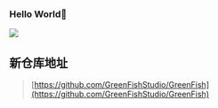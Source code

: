 ### Hello World👋

<!--
**ThekingMX1998/ThekingMX1998** is a ✨ _special_ ✨ repository because its `README.md` (this file) appears on your GitHub profile.

Here are some ideas to get you started:

- 🔭 I’m currently working on ...
- 🌱 I’m currently learning ...
- 👯 I’m looking to collaborate on ...
- 🤔 I’m looking for help with ...
- 💬 Ask me about ...
- 📫 How to reach me: ...
- 😄 Pronouns: ...
- ⚡ Fun fact: ...
-->

<img src="https://github-readme-stats.vercel.app/api?username=ThekingMX1998&show_icons=true&icon_color=00BFFF&text_color=008000bg_color=ffffff&hide_title=true" />

## 新仓库地址

> [https://github.com/GreenFishStudio/GreenFish](https://github.com/GreenFishStudio/GreenFish)
